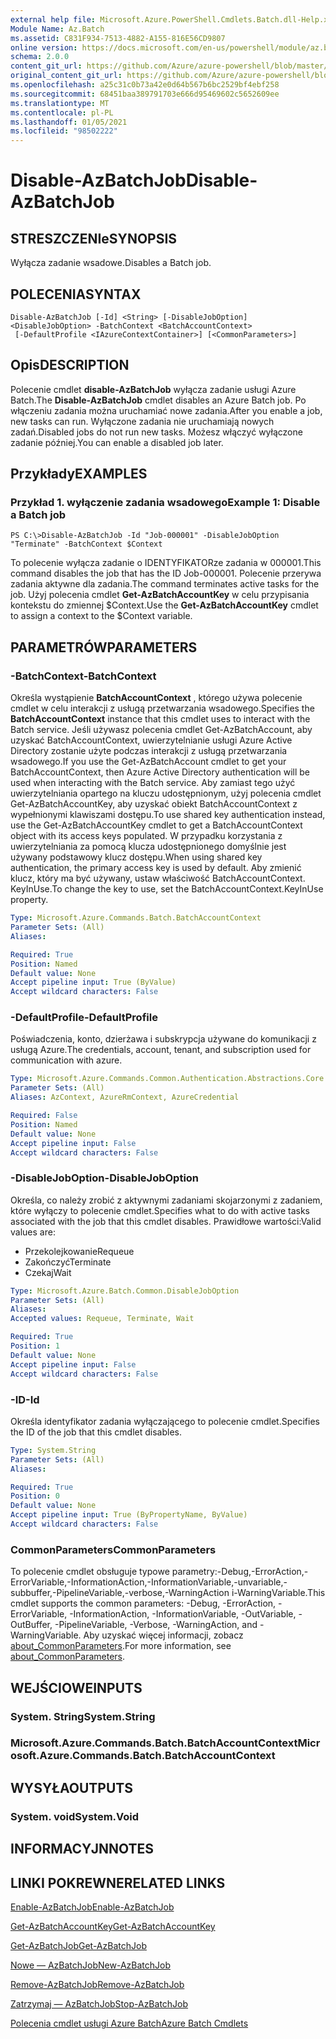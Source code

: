 ```yaml
---
external help file: Microsoft.Azure.PowerShell.Cmdlets.Batch.dll-Help.xml
Module Name: Az.Batch
ms.assetid: C831F934-7513-4882-A155-816E56CD9807
online version: https://docs.microsoft.com/en-us/powershell/module/az.batch/disable-azbatchjob
schema: 2.0.0
content_git_url: https://github.com/Azure/azure-powershell/blob/master/src/Batch/Batch/help/Disable-AzBatchJob.md
original_content_git_url: https://github.com/Azure/azure-powershell/blob/master/src/Batch/Batch/help/Disable-AzBatchJob.md
ms.openlocfilehash: a25c31c0b73a42e0d64b567b6bc2529bf4ebf258
ms.sourcegitcommit: 68451baa389791703e666d95469602c5652609ee
ms.translationtype: MT
ms.contentlocale: pl-PL
ms.lasthandoff: 01/05/2021
ms.locfileid: "98502222"
---
```

# <span data-ttu-id="cda2f-101">Disable-AzBatchJob</span><span class="sxs-lookup"><span data-stu-id="cda2f-101">Disable-AzBatchJob</span></span>

## <span data-ttu-id="cda2f-102">STRESZCZENIe</span><span class="sxs-lookup"><span data-stu-id="cda2f-102">SYNOPSIS</span></span>
<span data-ttu-id="cda2f-103">Wyłącza zadanie wsadowe.</span><span class="sxs-lookup"><span data-stu-id="cda2f-103">Disables a Batch job.</span></span>

## <span data-ttu-id="cda2f-104">POLECENIA</span><span class="sxs-lookup"><span data-stu-id="cda2f-104">SYNTAX</span></span>

```
Disable-AzBatchJob [-Id] <String> [-DisableJobOption] <DisableJobOption> -BatchContext <BatchAccountContext>
 [-DefaultProfile <IAzureContextContainer>] [<CommonParameters>]
```

## <span data-ttu-id="cda2f-105">Opis</span><span class="sxs-lookup"><span data-stu-id="cda2f-105">DESCRIPTION</span></span>
<span data-ttu-id="cda2f-106">Polecenie cmdlet **disable-AzBatchJob** wyłącza zadanie usługi Azure Batch.</span><span class="sxs-lookup"><span data-stu-id="cda2f-106">The **Disable-AzBatchJob** cmdlet disables an Azure Batch job.</span></span>
<span data-ttu-id="cda2f-107">Po włączeniu zadania można uruchamiać nowe zadania.</span><span class="sxs-lookup"><span data-stu-id="cda2f-107">After you enable a job, new tasks can run.</span></span>
<span data-ttu-id="cda2f-108">Wyłączone zadania nie uruchamiają nowych zadań.</span><span class="sxs-lookup"><span data-stu-id="cda2f-108">Disabled jobs do not run new tasks.</span></span>
<span data-ttu-id="cda2f-109">Możesz włączyć wyłączone zadanie później.</span><span class="sxs-lookup"><span data-stu-id="cda2f-109">You can enable a disabled job later.</span></span>

## <span data-ttu-id="cda2f-110">Przykłady</span><span class="sxs-lookup"><span data-stu-id="cda2f-110">EXAMPLES</span></span>

### <span data-ttu-id="cda2f-111">Przykład 1. wyłączenie zadania wsadowego</span><span class="sxs-lookup"><span data-stu-id="cda2f-111">Example 1: Disable a Batch job</span></span>
```
PS C:\>Disable-AzBatchJob -Id "Job-000001" -DisableJobOption "Terminate" -BatchContext $Context
```

<span data-ttu-id="cda2f-112">To polecenie wyłącza zadanie o IDENTYFIKATORze zadania w 000001.</span><span class="sxs-lookup"><span data-stu-id="cda2f-112">This command disables the job that has the ID Job-000001.</span></span>
<span data-ttu-id="cda2f-113">Polecenie przerywa zadania aktywne dla zadania.</span><span class="sxs-lookup"><span data-stu-id="cda2f-113">The command terminates active tasks for the job.</span></span>
<span data-ttu-id="cda2f-114">Użyj polecenia cmdlet **Get-AzBatchAccountKey** w celu przypisania kontekstu do zmiennej $Context.</span><span class="sxs-lookup"><span data-stu-id="cda2f-114">Use the **Get-AzBatchAccountKey** cmdlet to assign a context to the $Context variable.</span></span>

## <span data-ttu-id="cda2f-115">PARAMETRÓW</span><span class="sxs-lookup"><span data-stu-id="cda2f-115">PARAMETERS</span></span>

### <span data-ttu-id="cda2f-116">-BatchContext</span><span class="sxs-lookup"><span data-stu-id="cda2f-116">-BatchContext</span></span>
<span data-ttu-id="cda2f-117">Określa wystąpienie **BatchAccountContext** , którego używa polecenie cmdlet w celu interakcji z usługą przetwarzania wsadowego.</span><span class="sxs-lookup"><span data-stu-id="cda2f-117">Specifies the **BatchAccountContext** instance that this cmdlet uses to interact with the Batch service.</span></span>
<span data-ttu-id="cda2f-118">Jeśli używasz polecenia cmdlet Get-AzBatchAccount, aby uzyskać BatchAccountContext, uwierzytelnianie usługi Azure Active Directory zostanie użyte podczas interakcji z usługą przetwarzania wsadowego.</span><span class="sxs-lookup"><span data-stu-id="cda2f-118">If you use the Get-AzBatchAccount cmdlet to get your BatchAccountContext, then Azure Active Directory authentication will be used when interacting with the Batch service.</span></span> <span data-ttu-id="cda2f-119">Aby zamiast tego użyć uwierzytelniania opartego na kluczu udostępnionym, użyj polecenia cmdlet Get-AzBatchAccountKey, aby uzyskać obiekt BatchAccountContext z wypełnionymi klawiszami dostępu.</span><span class="sxs-lookup"><span data-stu-id="cda2f-119">To use shared key authentication instead, use the Get-AzBatchAccountKey cmdlet to get a BatchAccountContext object with its access keys populated.</span></span> <span data-ttu-id="cda2f-120">W przypadku korzystania z uwierzytelniania za pomocą klucza udostępnionego domyślnie jest używany podstawowy klucz dostępu.</span><span class="sxs-lookup"><span data-stu-id="cda2f-120">When using shared key authentication, the primary access key is used by default.</span></span> <span data-ttu-id="cda2f-121">Aby zmienić klucz, który ma być używany, ustaw właściwość BatchAccountContext. KeyInUse.</span><span class="sxs-lookup"><span data-stu-id="cda2f-121">To change the key to use, set the BatchAccountContext.KeyInUse property.</span></span>

```yaml
Type: Microsoft.Azure.Commands.Batch.BatchAccountContext
Parameter Sets: (All)
Aliases:

Required: True
Position: Named
Default value: None
Accept pipeline input: True (ByValue)
Accept wildcard characters: False
```

### <span data-ttu-id="cda2f-122">-DefaultProfile</span><span class="sxs-lookup"><span data-stu-id="cda2f-122">-DefaultProfile</span></span>
<span data-ttu-id="cda2f-123">Poświadczenia, konto, dzierżawa i subskrypcja używane do komunikacji z usługą Azure.</span><span class="sxs-lookup"><span data-stu-id="cda2f-123">The credentials, account, tenant, and subscription used for communication with azure.</span></span>

```yaml
Type: Microsoft.Azure.Commands.Common.Authentication.Abstractions.Core.IAzureContextContainer
Parameter Sets: (All)
Aliases: AzContext, AzureRmContext, AzureCredential

Required: False
Position: Named
Default value: None
Accept pipeline input: False
Accept wildcard characters: False
```

### <span data-ttu-id="cda2f-124">-DisableJobOption</span><span class="sxs-lookup"><span data-stu-id="cda2f-124">-DisableJobOption</span></span>
<span data-ttu-id="cda2f-125">Określa, co należy zrobić z aktywnymi zadaniami skojarzonymi z zadaniem, które wyłączy to polecenie cmdlet.</span><span class="sxs-lookup"><span data-stu-id="cda2f-125">Specifies what to do with active tasks associated with the job that this cmdlet disables.</span></span>
<span data-ttu-id="cda2f-126">Prawidłowe wartości:</span><span class="sxs-lookup"><span data-stu-id="cda2f-126">Valid values are:</span></span>
- <span data-ttu-id="cda2f-127">Przekolejkowanie</span><span class="sxs-lookup"><span data-stu-id="cda2f-127">Requeue</span></span>
- <span data-ttu-id="cda2f-128">Zakończyć</span><span class="sxs-lookup"><span data-stu-id="cda2f-128">Terminate</span></span>
- <span data-ttu-id="cda2f-129">Czekaj</span><span class="sxs-lookup"><span data-stu-id="cda2f-129">Wait</span></span>

```yaml
Type: Microsoft.Azure.Batch.Common.DisableJobOption
Parameter Sets: (All)
Aliases:
Accepted values: Requeue, Terminate, Wait

Required: True
Position: 1
Default value: None
Accept pipeline input: False
Accept wildcard characters: False
```

### <span data-ttu-id="cda2f-130">-ID</span><span class="sxs-lookup"><span data-stu-id="cda2f-130">-Id</span></span>
<span data-ttu-id="cda2f-131">Określa identyfikator zadania wyłączającego to polecenie cmdlet.</span><span class="sxs-lookup"><span data-stu-id="cda2f-131">Specifies the ID of the job that this cmdlet disables.</span></span>

```yaml
Type: System.String
Parameter Sets: (All)
Aliases:

Required: True
Position: 0
Default value: None
Accept pipeline input: True (ByPropertyName, ByValue)
Accept wildcard characters: False
```

### <span data-ttu-id="cda2f-132">CommonParameters</span><span class="sxs-lookup"><span data-stu-id="cda2f-132">CommonParameters</span></span>
<span data-ttu-id="cda2f-133">To polecenie cmdlet obsługuje typowe parametry:-Debug,-ErrorAction,-ErrorVariable,-InformationAction,-InformationVariable,-unvariable,-subbuffer,-PipelineVariable,-verbose,-WarningAction i-WarningVariable.</span><span class="sxs-lookup"><span data-stu-id="cda2f-133">This cmdlet supports the common parameters: -Debug, -ErrorAction, -ErrorVariable, -InformationAction, -InformationVariable, -OutVariable, -OutBuffer, -PipelineVariable, -Verbose, -WarningAction, and -WarningVariable.</span></span> <span data-ttu-id="cda2f-134">Aby uzyskać więcej informacji, zobacz [about_CommonParameters](http://go.microsoft.com/fwlink/?LinkID=113216).</span><span class="sxs-lookup"><span data-stu-id="cda2f-134">For more information, see [about_CommonParameters](http://go.microsoft.com/fwlink/?LinkID=113216).</span></span>

## <span data-ttu-id="cda2f-135">WEJŚCIOWE</span><span class="sxs-lookup"><span data-stu-id="cda2f-135">INPUTS</span></span>

### <span data-ttu-id="cda2f-136">System. String</span><span class="sxs-lookup"><span data-stu-id="cda2f-136">System.String</span></span>

### <span data-ttu-id="cda2f-137">Microsoft.Azure.Commands.Batch.BatchAccountContext</span><span class="sxs-lookup"><span data-stu-id="cda2f-137">Microsoft.Azure.Commands.Batch.BatchAccountContext</span></span>

## <span data-ttu-id="cda2f-138">WYSYŁA</span><span class="sxs-lookup"><span data-stu-id="cda2f-138">OUTPUTS</span></span>

### <span data-ttu-id="cda2f-139">System. void</span><span class="sxs-lookup"><span data-stu-id="cda2f-139">System.Void</span></span>

## <span data-ttu-id="cda2f-140">INFORMACYJN</span><span class="sxs-lookup"><span data-stu-id="cda2f-140">NOTES</span></span>

## <span data-ttu-id="cda2f-141">LINKI POKREWNE</span><span class="sxs-lookup"><span data-stu-id="cda2f-141">RELATED LINKS</span></span>

[<span data-ttu-id="cda2f-142">Enable-AzBatchJob</span><span class="sxs-lookup"><span data-stu-id="cda2f-142">Enable-AzBatchJob</span></span>](./Enable-AzBatchJob.md)

[<span data-ttu-id="cda2f-143">Get-AzBatchAccountKey</span><span class="sxs-lookup"><span data-stu-id="cda2f-143">Get-AzBatchAccountKey</span></span>](./Get-AzBatchAccountKey.md)

[<span data-ttu-id="cda2f-144">Get-AzBatchJob</span><span class="sxs-lookup"><span data-stu-id="cda2f-144">Get-AzBatchJob</span></span>](./Get-AzBatchJob.md)

[<span data-ttu-id="cda2f-145">Nowe — AzBatchJob</span><span class="sxs-lookup"><span data-stu-id="cda2f-145">New-AzBatchJob</span></span>](./New-AzBatchJob.md)

[<span data-ttu-id="cda2f-146">Remove-AzBatchJob</span><span class="sxs-lookup"><span data-stu-id="cda2f-146">Remove-AzBatchJob</span></span>](./Remove-AzBatchJob.md)

[<span data-ttu-id="cda2f-147">Zatrzymaj — AzBatchJob</span><span class="sxs-lookup"><span data-stu-id="cda2f-147">Stop-AzBatchJob</span></span>](./Stop-AzBatchJob.md)

[<span data-ttu-id="cda2f-148">Polecenia cmdlet usługi Azure Batch</span><span class="sxs-lookup"><span data-stu-id="cda2f-148">Azure Batch Cmdlets</span></span>](/powershell/module/Az.Batch/)
